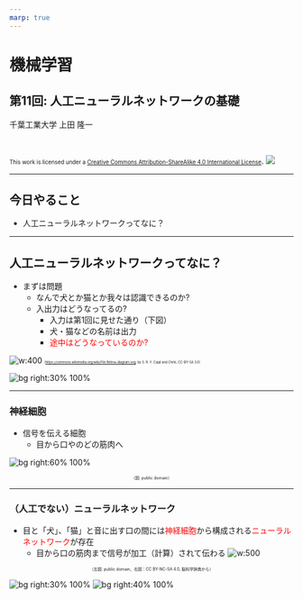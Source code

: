 ```yaml
---
marp: true
---
```


<!-- footer: "機械学習（と統計）第11回" -->

# 機械学習

## 第11回: 人工ニューラルネットワークの基礎

千葉工業大学 上田 隆一

<br />

<span style="font-size:70%">This work is licensed under a </span>[<span style="font-size:70%">Creative Commons Attribution-ShareAlike 4.0 International License</span>](https://creativecommons.org/licenses/by-sa/4.0/).
![](https://i.creativecommons.org/l/by-sa/4.0/88x31.png)

---

<!-- paginate: true -->

## 今日やること

- 人工ニューラルネットワークってなに？

---

## 人工ニューラルネットワークってなに？

- まずは問題
    - なんで犬とか猫とか我々は認識できるのか?
    - 入出力はどうなってるの?
        - 入力は第1回に見せた通り（下図）
        - 犬・猫などの名前は出力
        - <span style="color:red">途中はどうなっているのか?</span>


![w:400](./figs/Retina-diagram.svg.png)<span style="font-size:40%">（https://commons.wikimedia.org/wiki/File:Retina-diagram.svg, by S. R. Y. Cajal and Chrkl, CC-BY-SA 3.0）</span>

![bg right:30% 100%](./figs/cat_and_dog.png)


---

### 神経細胞

- 信号を伝える細胞
   - 目から口やのどの筋肉へ

![bg right:60% 100%](./figs/neuron.png)



<center style="font-size:50%">（図: public domain）</center>

---

### （人工でない）ニューラルネットワーク

- 目と「犬」、「猫」と音に出す口の間には<span style="color:red">神経細胞</span>から構成される<span style="color:red">ニューラルネットワーク</span>が存在
    - 目から口の筋肉まで信号が加工（計算）されて伝わる
![w:500](./figs/neuron.png)


<center style="font-size:50%">（左図: public domain、右図：CC BY-NC-SA 4.0, 脳科学辞典から）</center>

![bg right:30% 100%](./figs/皮質局所神経回路_図1.png)
![bg right:40% 100%](./figs/皮質局所神経回路_図2.png)


